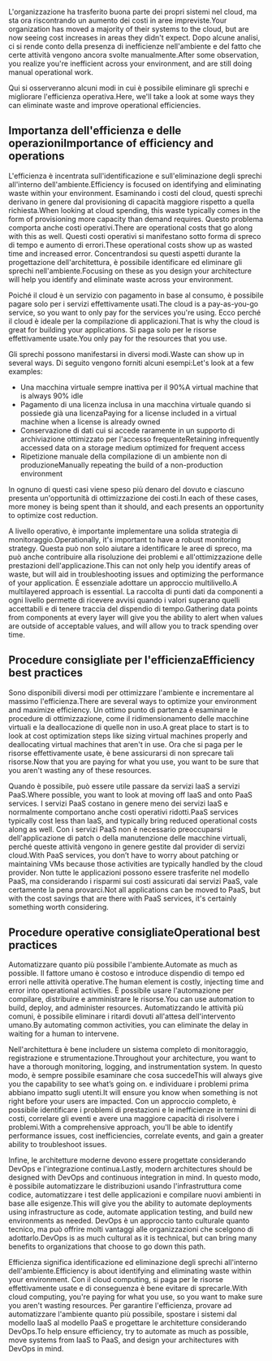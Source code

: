 <span data-ttu-id="c2b32-101">L'organizzazione ha trasferito buona parte dei propri sistemi nel cloud, ma sta ora riscontrando un aumento dei costi in aree impreviste.</span><span class="sxs-lookup"><span data-stu-id="c2b32-101">Your organization has moved a majority of their systems to the cloud, but are now seeing cost increases in areas they didn't expect.</span></span> <span data-ttu-id="c2b32-102">Dopo alcune analisi, ci si rende conto della presenza di inefficienze nell'ambiente e del fatto che certe attività vengono ancora svolte manualmente.</span><span class="sxs-lookup"><span data-stu-id="c2b32-102">After some observation, you realize you're inefficient across your environment, and are still doing manual operational work.</span></span> 

<span data-ttu-id="c2b32-103">Qui si osserveranno alcuni modi in cui è possibile eliminare gli sprechi e migliorare l'efficienza operativa.</span><span class="sxs-lookup"><span data-stu-id="c2b32-103">Here, we'll take a look at some ways they can eliminate waste and improve operational efficiencies.</span></span>

## <a name="importance-of-efficiency-and-operations"></a><span data-ttu-id="c2b32-104">Importanza dell'efficienza e delle operazioni</span><span class="sxs-lookup"><span data-stu-id="c2b32-104">Importance of efficiency and operations</span></span>

<span data-ttu-id="c2b32-105">L'efficienza è incentrata sull'identificazione e sull'eliminazione degli sprechi all'interno dell'ambiente.</span><span class="sxs-lookup"><span data-stu-id="c2b32-105">Efficiency is focused on identifying and eliminating waste within your environment.</span></span> <span data-ttu-id="c2b32-106">Esaminando i costi del cloud, questi sprechi derivano in genere dal provisioning di capacità maggiore rispetto a quella richiesta.</span><span class="sxs-lookup"><span data-stu-id="c2b32-106">When looking at cloud spending, this waste typically comes in the form of provisioning more capacity than demand requires.</span></span> <span data-ttu-id="c2b32-107">Questo problema comporta anche costi operativi.</span><span class="sxs-lookup"><span data-stu-id="c2b32-107">There are operational costs that go along with this as well.</span></span> <span data-ttu-id="c2b32-108">Questi costi operativi si manifestano sotto forma di spreco di tempo e aumento di errori.</span><span class="sxs-lookup"><span data-stu-id="c2b32-108">These operational costs show up as wasted time and increased error.</span></span> <span data-ttu-id="c2b32-109">Concentrandosi su questi aspetti durante la progettazione dell'architettura, è possibile identificare ed eliminare gli sprechi nell'ambiente.</span><span class="sxs-lookup"><span data-stu-id="c2b32-109">Focusing on these as you design your architecture will help you identify and eliminate waste across your environment.</span></span>

<span data-ttu-id="c2b32-110">Poiché il cloud è un servizio con pagamento in base al consumo, è possibile pagare solo per i servizi effettivamente usati.</span><span class="sxs-lookup"><span data-stu-id="c2b32-110">The cloud is a pay-as-you-go service, so you want to only pay for the services you're using.</span></span> <span data-ttu-id="c2b32-111">Ecco perché il cloud è ideale per la compilazione di applicazioni.</span><span class="sxs-lookup"><span data-stu-id="c2b32-111">That is why the cloud is great for building your applications.</span></span> <span data-ttu-id="c2b32-112">Si paga solo per le risorse effettivamente usate.</span><span class="sxs-lookup"><span data-stu-id="c2b32-112">You only pay for the resources that you use.</span></span>

<span data-ttu-id="c2b32-113">Gli sprechi possono manifestarsi in diversi modi.</span><span class="sxs-lookup"><span data-stu-id="c2b32-113">Waste can show up in several ways.</span></span> <span data-ttu-id="c2b32-114">Di seguito vengono forniti alcuni esempi:</span><span class="sxs-lookup"><span data-stu-id="c2b32-114">Let's look at a few examples:</span></span>

* <span data-ttu-id="c2b32-115">Una macchina virtuale sempre inattiva per il 90%</span><span class="sxs-lookup"><span data-stu-id="c2b32-115">A virtual machine that is always 90% idle</span></span>
* <span data-ttu-id="c2b32-116">Pagamento di una licenza inclusa in una macchina virtuale quando si possiede già una licenza</span><span class="sxs-lookup"><span data-stu-id="c2b32-116">Paying for a license included in a virtual machine when a license is already owned</span></span>
* <span data-ttu-id="c2b32-117">Conservazione di dati cui si accede raramente in un supporto di archiviazione ottimizzato per l'accesso frequente</span><span class="sxs-lookup"><span data-stu-id="c2b32-117">Retaining infrequently accessed data on a storage medium optimized for frequent access</span></span>
* <span data-ttu-id="c2b32-118">Ripetizione manuale della compilazione di un ambiente non di produzione</span><span class="sxs-lookup"><span data-stu-id="c2b32-118">Manually repeating the build of a non-production environment</span></span>

<span data-ttu-id="c2b32-119">In ognuno di questi casi viene speso più denaro del dovuto e ciascuno presenta un'opportunità di ottimizzazione dei costi.</span><span class="sxs-lookup"><span data-stu-id="c2b32-119">In each of these cases, more money is being spent than it should, and each presents an opportunity to optimize cost reduction.</span></span>

<span data-ttu-id="c2b32-120">A livello operativo, è importante implementare una solida strategia di monitoraggio.</span><span class="sxs-lookup"><span data-stu-id="c2b32-120">Operationally, it's important to have a robust monitoring strategy.</span></span> <span data-ttu-id="c2b32-121">Questa può non solo aiutare a identificare le aree di spreco, ma può anche contribuire alla risoluzione dei problemi e all'ottimizzazione delle prestazioni dell'applicazione.</span><span class="sxs-lookup"><span data-stu-id="c2b32-121">This can not only help you identify areas of waste, but will aid in troubleshooting issues and optimizing the performance of your application.</span></span> <span data-ttu-id="c2b32-122">È essenziale adottare un approccio multilivello.</span><span class="sxs-lookup"><span data-stu-id="c2b32-122">A multilayered approach is essential.</span></span> <span data-ttu-id="c2b32-123">La raccolta di punti dati da componenti a ogni livello permette di ricevere avvisi quando i valori superano quelli accettabili e di tenere traccia del dispendio di tempo.</span><span class="sxs-lookup"><span data-stu-id="c2b32-123">Gathering data points from components at every layer will give you the ability to alert when values are outside of acceptable values, and will allow you to track spending over time.</span></span>

## <a name="efficiency-best-practices"></a><span data-ttu-id="c2b32-124">Procedure consigliate per l'efficienza</span><span class="sxs-lookup"><span data-stu-id="c2b32-124">Efficiency best practices</span></span>

<span data-ttu-id="c2b32-125">Sono disponibili diversi modi per ottimizzare l'ambiente e incrementare al massimo l'efficienza.</span><span class="sxs-lookup"><span data-stu-id="c2b32-125">There are several ways to optimize your environment and maximize efficiency.</span></span> <span data-ttu-id="c2b32-126">Un ottimo punto di partenza è esaminare le procedure di ottimizzazione, come il ridimensionamento delle macchine virtuali e la deallocazione di quelle non in uso.</span><span class="sxs-lookup"><span data-stu-id="c2b32-126">A great place to start is to look at cost optimization steps like sizing virtual machines properly and deallocating virtual machines that aren't in use.</span></span> <span data-ttu-id="c2b32-127">Ora che si paga per le risorse effettivamente usate, è bene assicurarsi di non sprecare tali risorse.</span><span class="sxs-lookup"><span data-stu-id="c2b32-127">Now that you are paying for what you use, you want to be sure that you aren't wasting any of these resources.</span></span>

<span data-ttu-id="c2b32-128">Quando è possibile, può essere utile passare da servizi IaaS a servizi PaaS.</span><span class="sxs-lookup"><span data-stu-id="c2b32-128">Where possible, you want to look at moving off IaaS and onto PaaS services.</span></span> <span data-ttu-id="c2b32-129">I servizi PaaS costano in genere meno dei servizi IaaS e normalmente comportano anche costi operativi ridotti.</span><span class="sxs-lookup"><span data-stu-id="c2b32-129">PaaS services typically cost less than IaaS, and typically bring reduced operational costs along as well.</span></span> <span data-ttu-id="c2b32-130">Con i servizi PaaS non è necessario preoccuparsi dell'applicazione di patch o della manutenzione delle macchine virtuali, perché queste attività vengono in genere gestite dal provider di servizi cloud.</span><span class="sxs-lookup"><span data-stu-id="c2b32-130">With PaaS services, you don’t have to worry about patching or maintaining VMs because those activities are typically handled by the cloud provider.</span></span> <span data-ttu-id="c2b32-131">Non tutte le applicazioni possono essere trasferite nel modello PaaS, ma considerando i risparmi sui costi assicurati dai servizi PaaS, vale certamente la pena provarci.</span><span class="sxs-lookup"><span data-stu-id="c2b32-131">Not all applications can be moved to PaaS, but with the cost savings that are there with PaaS services, it's certainly something worth considering.</span></span>

## <a name="operational-best-practices"></a><span data-ttu-id="c2b32-132">Procedure operative consigliate</span><span class="sxs-lookup"><span data-stu-id="c2b32-132">Operational best practices</span></span>

<span data-ttu-id="c2b32-133">Automatizzare quanto più possibile l'ambiente.</span><span class="sxs-lookup"><span data-stu-id="c2b32-133">Automate as much as possible.</span></span> <span data-ttu-id="c2b32-134">Il fattore umano è costoso e introduce dispendio di tempo ed errori nelle attività operative.</span><span class="sxs-lookup"><span data-stu-id="c2b32-134">The human element is costly, injecting time and error into operational activities.</span></span> <span data-ttu-id="c2b32-135">È possibile usare l'automazione per compilare, distribuire e amministrare le risorse.</span><span class="sxs-lookup"><span data-stu-id="c2b32-135">You can use automation to build, deploy, and administer resources.</span></span> <span data-ttu-id="c2b32-136">Automatizzando le attività più comuni, è possibile eliminare i ritardi dovuti all'attesa dell'intervento umano.</span><span class="sxs-lookup"><span data-stu-id="c2b32-136">By automating common activities, you can eliminate the delay in waiting for a human to intervene.</span></span>

<span data-ttu-id="c2b32-137">Nell'architettura è bene includere un sistema completo di monitoraggio, registrazione e strumentazione.</span><span class="sxs-lookup"><span data-stu-id="c2b32-137">Throughout your architecture, you want to have a thorough monitoring, logging, and instrumentation system.</span></span> <span data-ttu-id="c2b32-138">In questo modo, è sempre possibile esaminare che cosa succede</span><span class="sxs-lookup"><span data-stu-id="c2b32-138">This will always give you the capability to see what’s going on.</span></span> <span data-ttu-id="c2b32-139">e individuare i problemi prima abbiano impatto sugli utenti.</span><span class="sxs-lookup"><span data-stu-id="c2b32-139">It will ensure you know when something is not right before your users are impacted.</span></span> <span data-ttu-id="c2b32-140">Con un approccio completo, è possibile identificare i problemi di prestazioni e le inefficienze in termini di costi, correlare gli eventi e avere una maggiore capacità di risolvere i problemi.</span><span class="sxs-lookup"><span data-stu-id="c2b32-140">With a comprehensive approach, you'll be able to identify performance issues, cost inefficiencies, correlate events, and gain a greater ability to troubleshoot issues.</span></span>

<span data-ttu-id="c2b32-141">Infine, le architetture moderne devono essere progettate considerando DevOps e l'integrazione continua.</span><span class="sxs-lookup"><span data-stu-id="c2b32-141">Lastly, modern architectures should be designed with DevOps and continuous integration in mind.</span></span> <span data-ttu-id="c2b32-142">In questo modo, è possibile automatizzare le distribuzioni usando l'infrastruttura come codice, automatizzare i test delle applicazioni e compilare nuovi ambienti in base alle esigenze.</span><span class="sxs-lookup"><span data-stu-id="c2b32-142">This will give you the ability to automate deployments using infrastructure as code, automate application testing, and build new environments as needed.</span></span> <span data-ttu-id="c2b32-143">DevOps è un approccio tanto culturale quanto tecnico, ma può offrire molti vantaggi alle organizzazioni che scelgono di adottarlo.</span><span class="sxs-lookup"><span data-stu-id="c2b32-143">DevOps is as much cultural as it is technical, but can bring many benefits to organizations that choose to go down this path.</span></span>

<span data-ttu-id="c2b32-144">Efficienza significa identificazione ed eliminazione degli sprechi all'interno dell'ambiente.</span><span class="sxs-lookup"><span data-stu-id="c2b32-144">Efficiency is about identifying and eliminating waste within your environment.</span></span> <span data-ttu-id="c2b32-145">Con il cloud computing, si paga per le risorse effettivamente usate e di conseguenza è bene evitare di sprecarle.</span><span class="sxs-lookup"><span data-stu-id="c2b32-145">With cloud computing, you're paying for what you use, so you want to make sure you aren't wasting resources.</span></span> <span data-ttu-id="c2b32-146">Per garantire l'efficienza, provare ad automatizzare l'ambiente quanto più possibile, spostare i sistemi dal modello IaaS al modello PaaS e progettare le architetture considerando DevOps.</span><span class="sxs-lookup"><span data-stu-id="c2b32-146">To help ensure efficiency, try to automate as much as possible, move systems from IaaS to PaaS, and design your architectures with DevOps in mind.</span></span> 
